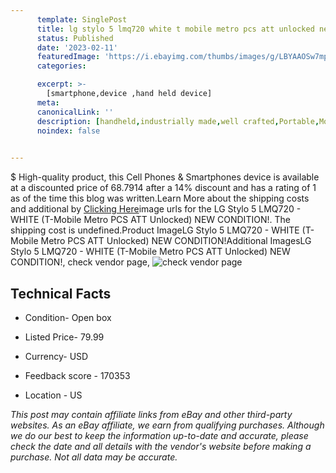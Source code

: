 ```yaml
---
      template: SinglePost
      title: lg stylo 5 lmq720 white t mobile metro pcs att unlocked new condition 
      status: Published
      date: '2023-02-11'
      featuredImage: 'https://i.ebayimg.com/thumbs/images/g/LBYAAOSw7mpjlQOc/s-l225.jpg'
      categories: 

      excerpt: >-
        [smartphone,device ,hand held device]
      meta:
      canonicalLink: ''
      description: [handheld,industrially made,well crafted,Portable,Mobile,Compact,Convenient,Lightweight,Maneuverable,Man-portable,Miniature,Carriable,Hand-held,Light,Holdable,Transportable,Mobile device,Pocket-sized,On-the-go,Wireless,Cordless,Compact size,Convenient size, smartphone,device ,hand held device]
      noindex: false

        
---
```

$
    High-quality product, this Cell Phones & Smartphones device is available at a discounted price of 68.7914 after a 14% discount and has a rating of 1 as of the time this blog was written.Learn More about the shipping costs and additional by [Clicking Here](https://www.ebay.com/itm/115635393905?hash=item1aec681571%3Ag%3ALBYAAOSw7mpjlQOc&mkevt=1&mkcid=1&mkrid=711-53200-19255-0&campid=%253CePNCampaignId%253E&customid=%253CreferenceId%253E&toolid=10049)image urls for the LG Stylo 5 LMQ720 - WHITE (T-Mobile Metro PCS ATT Unlocked) NEW CONDITION!. The shipping cost is undefined.Product ImageLG Stylo 5 LMQ720 - WHITE (T-Mobile Metro PCS ATT Unlocked) NEW CONDITION!Additional ImagesLG Stylo 5 LMQ720 - WHITE (T-Mobile Metro PCS ATT Unlocked) NEW CONDITION!, check vendor page, ![check vendor page](https://origin-galleryplus.ebayimg.com/ws/web/115635393905_2_0_1/225x225.jpg,https://origin-galleryplus.ebayimg.com/ws/web/115635393905_3_0_1/225x225.jpg)
    
    

 ## Technical Facts 



     
      

 - Condition- Open box 


      

 - Listed Price- 79.99 


      

 - Currency- USD 


      

 - Feedback score - 170353 


      

 - Location - US 


      
      

 *_This post may contain affiliate links from eBay and other third-party websites. As an eBay affiliate, we earn from qualifying purchases. Although we do our best to keep the information up-to-date and accurate, please check the date and all details with the vendor's website before making a purchase. Not all data may be accurate._*



    
    
    
    
    